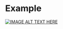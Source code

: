 # Example

<span aria-label="Create a new file here" class="js-new-blob-submit octicon octicon-file-add" data-test-id="create-new-git-file" role="button"></span>

[![IMAGE ALT TEXT HERE](http://img.youtube.com/vi/YOUTUBE_VIDEO_ID_HERE/0.jpg)](http://www.youtube.com/watch?v=YOUTUBE_VIDEO_ID_HERE)
